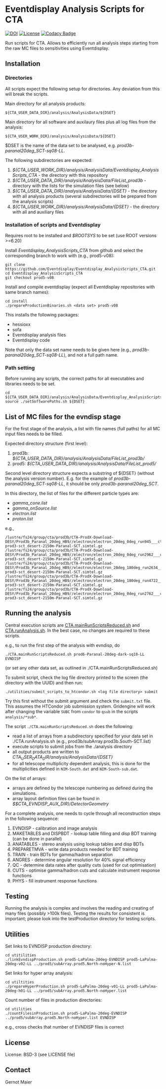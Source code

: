 # Eventdisplay Analysis Scripts for CTA

[![DOI](https://zenodo.org/badge/221257176.svg)](https://zenodo.org/badge/latestdoi/221257176)
[![License](https://img.shields.io/badge/License-BSD_3--Clause-blue.svg)](https://opensource.org/licenses/BSD-3-Clause)
[![Codacy Badge](https://api.codacy.com/project/badge/Grade/4d356e6133ee4548ba8e4650c25c3a03)](https://app.codacy.com/gh/Eventdisplay/Eventdisplay_AnalysisScripts_CTA?utm_source=github.com&utm_medium=referral&utm_content=Eventdisplay/Eventdisplay_AnalysisScripts_CTA&utm_campaign=Badge_Grade)

Run scripts for CTA. Allows to efficiently run all analysis steps starting from the raw MC files to sensitivities using Eventdisplay.

## Installation

### Directories

All scripts expect the following setup for directories. Any deviation from this will break the scripts.

Main directory for all analysis products:

```console
${CTA_USER_DATA_DIR}/analysis/AnalysisData/${DSET}
```

Main directory for all software and auxilaury files plus all log files from the analysis:

```console
${CTA_USER_WORK_DIR}/analysis/AnalysisData/${DSET}
```

$DSET is the name of the data set to be analysed, e.g. *prod3b-paranal20deg_SCT-sq08-LL*.

The following subdirectories are expected:

1. *${CTA_USER_WORK_DIR}/analysis/AnalysisData/Eventdisplay_AnalysisScripts_CTA* - the directory with this repository
2. *${CTA_USER_DATA_DIR}/analysis/AnalysisData/FileList_prod3b* - directory with the lists for the simulation files (see below)
3. *${CTA_USER_DATA_DIR}/analysis/AnalysisData/{DSET}* - the directory with all analysis products (several subdirectories will be prepared from the analysis scripts)
4. *${CTA_USER_WORK_DIR}/analysis/AnalysisData/{DSET}* -  the directory with all and auxiliary files

### Installation of scripts and Eventdisplay

Requires root to be installed and *$ROOTSYS* to be set (use ROOT versions >=6.20)

Install *Eventdisplay_AnalysisScripts_CTA* from github and select the corresponding branch to work with (e.g., prod5-v08):

```console
git clone https://github.com/Eventdisplay/Eventdisplay_AnalysisScripts_CTA.git
cd Eventdisplay_AnalysisScripts_CTA
git checkout prod5-v08
```

Install and compile eventdisplay (expect all Eventdisplay repositories with same branch names):

```console
cd install
./prepareProductionBinaries.sh <data set> prod5-v08
```

This installs the following packages:

- hessioxx
- sofa
- Eventdisplay analysis files
- Eventdisplay code

Note that only the data set name needs to be given here (e.g., *prod3b-paranal20deg_SCT-sq08-LL*), and not a full path name.

### Path setting

Before running any scripts, the correct paths for all executables and libraries needs to be set.

```console
cd ${CTA_USER_DATA_DIR}/analysis/AnalysisData/Eventdisplay_AnalysisScripts_CTA
source ./setSoftwarePaths.sh ${DSET}
```

## List of MC files for the evndisp stage

For the first stage of the analysis, a list with file names (full paths) for all MC input files needs to be filled.

Expected directory structure (first level):

1. prod3b: *${CTA_USER_DATA_DIR}/analysis/AnalysisData/FileList_prod3b/*
2. prod5: *${CTA_USER_DATA_DIR}/analysis/AnalysisData/FileList_prod5/*

Second level directory structure expects a substring of ${DSET} (without the analysis version number). E.g. for the example of *prod3b-paranal20deg_SCT-sq08-LL*, it should be only *prod3b-paranal20deg_SCT*.

In this directory, the list of files for the different particle types are:

- *gamma_cone.list*
- *gamma_onSource.list*
- *electron.list*
- *proton.list*

e.g.,

```console
/lustre/fs24/group/cta/prod3b/CTA-ProdX-Download-DESY/Prod3b_Paranal_20deg_HB9//electron/electron_20deg_0deg_run945___cta-prod3-sct_desert-2150m-Paranal-SCT.simtel.gz
/lustre/fs24/group/cta/prod3b/CTA-ProdX-Download-DESY/Prod3b_Paranal_20deg_HB9//electron/electron_20deg_0deg_run2962___cta-prod3-sct_desert-2150m-Paranal-SCT.simtel.gz
/lustre/fs24/group/cta/prod3b/CTA-ProdX-Download-DESY/Prod3b_Paranal_20deg_HB9//electron/electron_20deg_180deg_run2634___cta-prod3-sct_desert-2150m-Paranal-SCT.simtel.gz
/lustre/fs24/group/cta/prod3b/CTA-ProdX-Download-DESY/Prod3b_Paranal_20deg_HB9//electron/electron_20deg_180deg_run4722___cta-prod3-sct_desert-2150m-Paranal-SCT.simtel.gz
/lustre/fs24/group/cta/prod3b/CTA-ProdX-Download-DESY/Prod3b_Paranal_20deg_HB9//electron/electron_20deg_0deg_run2762___cta-prod3-sct_desert-2150m-Paranal-SCT.simtel.gz
```

## Running the analysis

Central execution scripts are [CTA.mainRunScriptsReduced.sh](CTA.mainRunScriptsReduced.sh) and  [CTA.runAnalysis.sh](CTA.runAnalysis.sh).
In the best case, no changes are required to these scripts.

e.g., to run the first step of the analysis with evndisp, do

```console
./CTA.mainRunScriptsReduced.sh prod6-Paranal-20deg-dark-sq10-LL EVNDISP
```

(or set any other data set, as outlined in ./CTA.mainRunScriptsReduced.sh)

To submit script, check the log file directory printed to the screen (the directory with the UUID) and then run:

```console
./utilities/submit_scripts_to_htcondor.sh <log file directory> submit
```

Try this first without the submit argument and check the `submit.txt` file.
This assumes the HTCondor job submission system. Gridengine will work after changing the variable `SUBC` from `condor` to `qsub` in the scripts `analysis/*sub*`.

The script `./CTA.mainRunScriptsReduced.sh` does the following:

- read a list of arrays from a subdirectory specified for your data set in ./CTA.runAnalysis.sh (e.g., prod3b/subArray.prod3b.South-SCT.list)
- execute scripts to submit jobs from the ./analysis directory
- all output products are written to *${CTA_USER_DATA_DIR}/analysis/AnalysisData/${DSET}*
- for all telescope multiplicity dependent analysis, this is done for the multiplicities defined in `NIM-South.dat` and `NIM-South-sub.dat`.

On the list of arrays:

- arrays are defined by the telescope numbering as defined during the simulations.
- array layout definition files can be found in *$$CTA_EVNDISP_AUX_DIR}/DetectorGeometry*

For a complete analysis, one needs to cycle through all reconstruction steps in the following sequence:

1. EVNDISP - calibration and image analysis
2. MAKETABLES and DISPBDT - lookup table filling and disp BDT training (can be done in parallel)
3. ANATABLES - stereo analysis using lookup tables and disp BDTs
4. PREPARETMVA - write data products needed for BDT training
5. TRAIN - train BDTs for gamma/hadron separation
6. ANGRES - determine angular resolution for 40% signal efficiency
7. QC - determine data rates after quality cuts (used for cut optimisation)
8. CUTS - optimise gamma/hadron cuts and calculate instrument response functions
9. PHYS - fill instrument response functions

## Testing

Running the analysis is complex and involves the reading and creating of many files (possibly >100k files).
Testing the results for consistent is important; please look into the testProduction directory for testing scripts.

## Utilities

Set links to EVNDISP production directory:

```console
cd utitilities
./linkEvndispProduction.sh prod5-LaPalma-20deg-EVNDISP prod5-LaPalma-20deg-v02-LL ../prod5/subArray.prod5.North-noHyper-N.list
```

Set links for hyper array analysis:

```console
cd utiltities
./prepareHyperProduction.sh prod5-LaPalma-20deg-v01-LL prod5-LaPalma-20deg-h01-LL ../prod5/subArray.prod5.North-noHyper.list
```

Count number of files in production directories:

```console
cd utilities
./countFilesinProduction.sh prod5-LaPalma-20deg-EVNDISP ../prod5/subArray.prod5.North-noHyper.list EVNDISP
```

e.g., cross checks that number of EVNDISP files is correct

## License

License: BSD-3 (see LICENSE file)

## Contact

Gernot Maier
